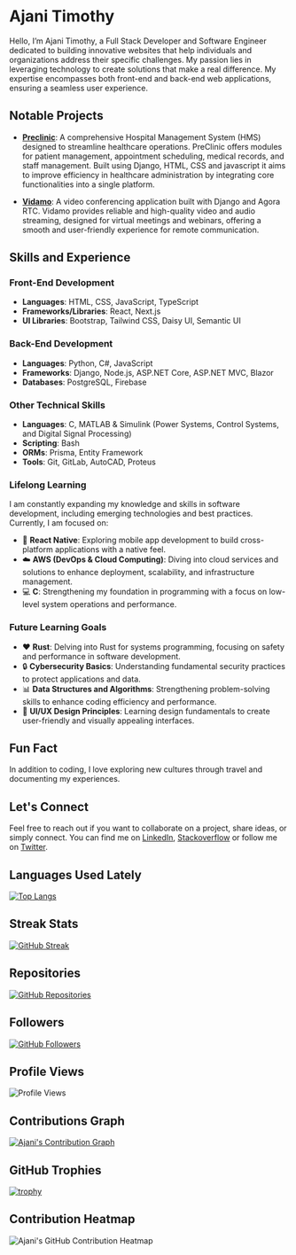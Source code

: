 
# Ajani Timothy
Hello, I’m Ajani Timothy, a Full Stack Developer and Software Engineer dedicated to building innovative websites that help individuals and organizations address their specific challenges. My passion lies in leveraging technology to create solutions that make a real difference. My expertise encompasses both front-end and back-end web applications, ensuring a seamless user experience. 

## Notable Projects
- **[Preclinic](https://github.com/Tim1119/preclinic)**: A comprehensive Hospital Management System (HMS) designed to streamline healthcare operations. PreClinic offers modules for patient management, appointment scheduling, medical records, and staff management. Built using Django, HTML, CSS and javascript it aims to improve efficiency in healthcare administration by integrating core functionalities into a single platform.
  
- **[Vidamo](https://github.com/Tim1119/vidamo)**: A video conferencing application built with Django and Agora RTC. Vidamo provides reliable and high-quality video and audio streaming, designed for virtual meetings and webinars, offering a smooth and user-friendly experience for remote communication.

## Skills and Experience
### Front-End Development
- **Languages**: HTML, CSS, JavaScript, TypeScript
- **Frameworks/Libraries**: React, Next.js
- **UI Libraries**: Bootstrap, Tailwind CSS, Daisy UI, Semantic UI

### Back-End Development
- **Languages**: Python, C#, JavaScript
- **Frameworks**: Django, Node.js, ASP.NET Core, ASP.NET MVC, Blazor
- **Databases**: PostgreSQL, Firebase

### Other Technical Skills
- **Languages**: C, MATLAB & Simulink (Power Systems, Control Systems, and Digital Signal Processing)
- **Scripting**: Bash
- **ORMs**: Prisma, Entity Framework
- **Tools**: Git, GitLab, AutoCAD, Proteus

### Lifelong Learning
I am constantly expanding my knowledge and skills in software development, including emerging technologies and best practices. Currently, I am focused on:
* 📱 **React Native**: Exploring mobile app development to build cross-platform applications with a native feel.
* ☁️ **AWS (DevOps & Cloud Computing)**: Diving into cloud services and solutions to enhance deployment, scalability, and infrastructure management.
* 💻 **C**: Strengthening my foundation in programming with a focus on low-level system operations and performance.

### Future Learning Goals
* ❤️ **Rust**: Delving into Rust for systems programming, focusing on safety and performance in software development.
* 🔒 **Cybersecurity Basics**: Understanding fundamental security practices to protect applications and data.
* 📊 **Data Structures and Algorithms**: Strengthening problem-solving skills to enhance coding efficiency and performance.
* 🎨 **UI/UX Design Principles**: Learning design fundamentals to create user-friendly and visually appealing interfaces.

## Fun Fact
In addition to coding, I love exploring new cultures through travel and documenting my experiences.

## Let's Connect
Feel free to reach out if you want to collaborate on a project, share ideas, or simply connect. You can find me on [LinkedIn](https://www.linkedin.com/in/timothy-ajani/), [Stackoverflow](https://stackoverflow.com/users/14591808) or follow me on [Twitter](https://x.com/ajanithegreat).

## Languages Used Lately
[![Top Langs](https://github-readme-stats.vercel.app/api/top-langs/?username=Tim1119&layout=compact&theme=radical)](https://github.com/anuraghazra/github-readme-stats)

## Streak Stats
[![GitHub Streak](https://github-readme-streak-stats.herokuapp.com/?user=Tim1119&theme=radical)](https://git.io/streak-stats)

## Repositories
[![GitHub Repositories](https://badges.pufler.dev/repos/Tim1119)](https://github.com/Tim1119)

## Followers
[![GitHub Followers](https://img.shields.io/github/followers/Tim1119?label=Followers&style=social)](https://github.com/Tim1119)

## Profile Views
![Profile Views](https://komarev.com/ghpvc/?username=Tim1119&color=brightgreen)

## Contributions Graph
[![Ajani's Contribution Graph](https://activity-graph.herokuapp.com/graph?username=Tim1119&theme=radical)](https://github.com/ashutosh00710/github-readme-activity-graph)

## GitHub Trophies
[![trophy](https://github-profile-trophy.vercel.app/?username=Tim1119&theme=radical)](https://github.com/ryo-ma/github-profile-trophy)

## Contribution Heatmap
![Ajani's GitHub Contribution Heatmap](https://activity-graph.herokuapp.com/graph?username=Tim1119&theme=radical)



